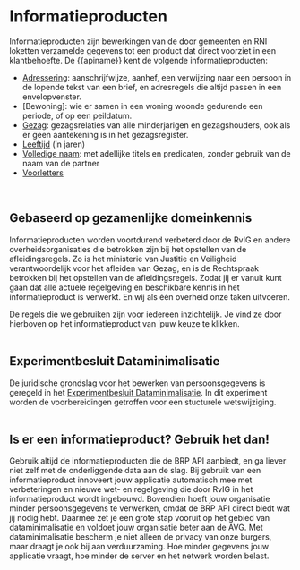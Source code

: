 # Informatieproducten

Informatieproducten zijn bewerkingen van de door gemeenten en RNI loketten verzamelde gegevens tot een product dat direct voorziet in een klantbehoefte. De {{apiname}} kent de volgende informatieproducten:
- [Adressering](./personen/documentatie/informatieproducten/adressering): aanschrijfwijze, aanhef, een verwijzing naar een persoon in de lopende tekst van een brief, en adresregels die altijd passen in een envelopvenster.
- [Bewoning]: wie er samen in een woning woonde gedurende een periode, of op een peildatum.
- [Gezag](./personen/documentatie/informatieproducten/gezag): gezagsrelaties van alle minderjarigen en gezagshouders, ook als er geen aantekening is in het gezagsregister.  
- [Leeftijd](./personen/documentatie/informatieproducten/leeftijd) (in jaren)
- [Volledige naam](./personen/documentatie/informatieproducten/volledigenaam): met adellijke titels en predicaten, zonder gebruik van de naam van de partner
- [Voorletters](./personen/documentatie/informatieproducten/voorletters)
  
<br>

## Gebaseerd op gezamenlijke domeinkennis

Informatieproducten worden voortdurend verbeterd door de RvIG en andere overheidsorganisaties die betrokken zijn bij het opstellen van de afleidingsregels. Zo is het ministerie van Justitie en Veiligheid verantwoordelijk voor het afleiden van Gezag, en is de Rechtspraak betrokken bij het opstellen van de afleidingsregels. Zodat jij er vanuit kunt gaan dat alle actuele regelgeving en beschikbare kennis in het informatieproduct is verwerkt. En wij als één overheid onze taken uitvoeren.   

De regels die we gebruiken zijn voor iedereen inzichtelijk. Je vind ze door hierboven op het informatieproduct van jpuw keuze te klikken.  
<br>
## Experimentbesluit Dataminimalisatie
De juridische grondslag voor het bewerken van persoonsgegevens is geregeld in het [Experimentbesluit Dataminimalisatie](https://zoek.officielebekendmakingen.nl/stb-2024-96.html). In dit experiment worden de voorbereidingen getroffen voor een stucturele wetswijziging.  
<br>
## Is er een informatieproduct? Gebruik het dan!

Gebruik altijd de informatieproducten die de BRP API aanbiedt, en ga liever niet zelf met de onderliggende data aan de slag. Bij gebruik van een informatieproduct innoveert jouw applicatie automatisch mee met verbeteringen en nieuwe wet- en regelgeving die door RvIG in het informatieproduct wordt ingebouwd. Bovendien hoeft jouw organisatie minder persoonsgegevens te verwerken, omdat de BRP API direct biedt wat jij nodig hebt. Daarmee zet je een grote stap vooruit op het gebied van dataminimalisatie en voldoet jouw organisatie beter aan de AVG. Met dataminimalisatie bescherm je niet alleen de privacy van onze burgers, maar draagt je ook bij aan verduurzaming. Hoe minder gegevens jouw applicatie vraagt, hoe minder de server en het netwerk worden belast.
